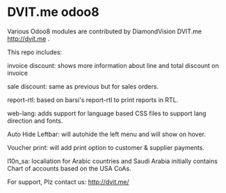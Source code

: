 DVIT.me odoo8
=====

Various Odoo8 modules are contributed by DiamondVision DVIT.me http://dvit.me .


This repo includes:

invoice discount: shows more information about line and total discount on invoice

sale discount: same as previous but for sales orders.

report-rtl: based on barsi's report-rtl to print reports in RTL.

web-lang: adds support for language based CSS files to support lang direction and fonts.

Auto Hide Leftbar: will autohide the left menu and will show on hover.

Voucher print: will add print option to customer & supplier payments.

l10n_sa: localiation for Arabic countries and Saudi Arabia initially contains Chart of accounts based on the USA CoAs.

For support, Plz contact us: http://dvit.me/